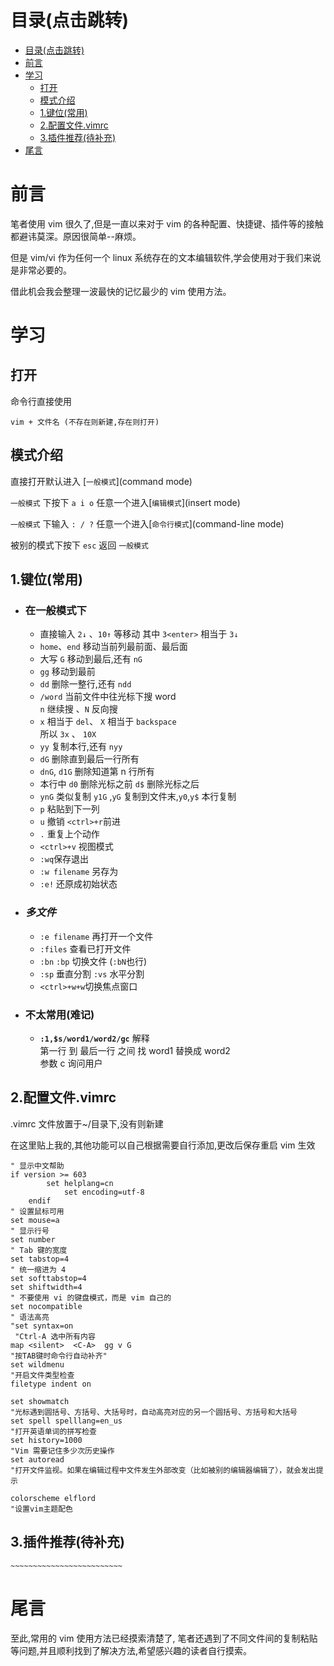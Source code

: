 # 目录(点击跳转)

- [目录(点击跳转)](#目录点击跳转)
- [前言](#前言)
- [学习](#学习)
  - [打开](#打开)
  - [模式介绍](#模式介绍)
  - [1.键位(常用)](#1键位常用)
  - [2.配置文件.vimrc](#2配置文件vimrc)
  - [3.插件推荐(待补充)](#3插件推荐待补充)
- [尾言](#尾言)

# 前言

笔者使用 vim 很久了,但是一直以来对于 vim 的各种配置、快捷键、插件等的接触都避讳莫深。原因很简单--麻烦。

但是 vim/vi 作为任何一个 linux 系统存在的文本编辑软件,学会使用对于我们来说是非常必要的。

借此机会我会整理一波最快的记忆最少的 vim 使用方法。

# 学习

## 打开

命令行直接使用

```
vim + 文件名 (不存在则新建,存在则打开)
```

## 模式介绍

直接打开默认进入 [`一般模式`](command mode)

`一般模式` 下按下 `a i o` 任意一个进入[`编辑模式`](insert mode)

`一般模式` 下输入 `: / ?` 任意一个进入[`命令行模式`](command-line mode)

被别的模式下按下 `esc` 返回 `一般模式`

## 1.键位(常用)

-   ### 在一般模式下
    -   直接输入 `2↓` 、`10↑` 等移动 其中 `3<enter>` 相当于 `3↓`
    -   `home`、`end` 移动当前列最前面、最后面
    -   大写 `G` 移动到最后,还有 `nG`
    -   `gg` 移动到最前
    -   `dd` 删除一整行,还有 `ndd`
    -   `/word` 当前文件中往光标下搜 word  
        `n` 继续搜 、`N` 反向搜
    -   `x` 相当于 `del`、 `X` 相当于 `backspace`  
        所以 `3x` 、 `10X`
    -   `yy` 复制本行,还有 `nyy`
    -   `dG` 删除直到最后一行所有
    -   `dnG`, `d1G` 删除知道第 n 行所有
    -   本行中 `d0` 删除光标之前 `d$` 删除光标之后
    -   `ynG` 类似复制 `y1G` ,`yG` 复制到文件末,`y0`,`y$` 本行复制
    -   `p` 粘贴到下一列
    -   `u` 撤销 `<ctrl>+r`前进
    -   `.` 重复上个动作
    -   `<ctrl>+v` 视图模式
    -   `:wq`保存退出
    -   `:w filename` 另存为
    -   `:e!` 还原成初始状态
-   ### **_多文件_**

    -   `:e filename` 再打开一个文件
    -   `:files` 查看已打开文件
    -   `:bn` `:bp` 切换文件 (`:bN`也行)
    -   `:sp` 垂直分割 `:vs` 水平分割
    -   `<ctrl>+w+w`切换焦点窗口

-   ### 不太常用(难记)
    -   **`:1,$s/word1/word2/gc`** 解释  
        第一行 到 最后一行 之间 找 word1 替换成 word2  
        参数 c 询问用户

## 2.配置文件.vimrc

.vimrc 文件放置于~/目录下,没有则新建

在这里贴上我的,其他功能可以自己根据需要自行添加,更改后保存重启 vim 生效

```
" 显示中文帮助
if version >= 603
	    set helplang=cn
	        set encoding=utf-8
	endif
" 设置鼠标可用
set mouse=a
" 显示行号
set number
" Tab 键的宽度
set tabstop=4
" 统一缩进为 4
set softtabstop=4
set shiftwidth=4
" 不要使用 vi 的键盘模式，而是 vim 自己的
set nocompatible
" 语法高亮
"set syntax=on
 "Ctrl-A 选中所有内容
map <silent>  <C-A>  gg v G
"按TAB键时命令行自动补齐"
set wildmenu
"开启文件类型检查
filetype indent on

set showmatch
"光标遇到圆括号、方括号、大括号时，自动高亮对应的另一个圆括号、方括号和大括号
set spell spelllang=en_us
"打开英语单词的拼写检查
set history=1000
"Vim 需要记住多少次历史操作
set autoread
"打开文件监视。如果在编辑过程中文件发生外部改变（比如被别的编辑器编辑了），就会发出提示

colorscheme elflord
"设置vim主题配色

```

## 3.插件推荐(待补充)

    ~~~~~~~~~~~~~~~~~~~~~~~~~

# 尾言

至此,常用的 vim 使用方法已经摸索清楚了, 笔者还遇到了不同文件间的复制粘贴等问题,并且顺利找到了解决方法,希望感兴趣的读者自行摸索。
